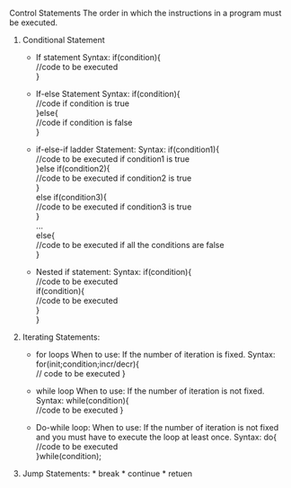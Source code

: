Control Statements
    The order in which the instructions in a program must be executed.

1. Conditional Statement
    * If statement
        Syntax:
            if(condition){  
                //code to be executed  
            }  
    
    * If-else Statement
        Syntax:
            if(condition){  
                //code if condition is true  
            }else{  
                //code if condition is false  
            }  

    * if-else-if ladder Statement:
        Syntax:
            if(condition1){  
                //code to be executed if condition1 is true  
            }else if(condition2){  
                //code to be executed if condition2 is true  
            }  
            else if(condition3){  
                //code to be executed if condition3 is true  
            }  
                ...                  
            else{  
                //code to be executed if all the conditions are false  
            } 

    * Nested if statement:
        Syntax:
            if(condition){    
                //code to be executed    
                if(condition){  
                    //code to be executed    
                }    
            } 

2. Iterating Statements:
    * for loops
        When to use:
            If the number of iteration is fixed.
        Syntax:
            for(init;condition;incr/decr){  
                // code to be executed 
            }
    
    * while loop
        When to use:
            If the number of iteration is not fixed.
        Syntax:
            while(condition){  
                //code to be executed 
            }

    * Do-while loop:
        When to use:
            If the number of iteration is not fixed and you must have to execute the loop at least once.
        Syntax:
            do{  
                //code to be executed  
            }while(condition);

3. Jump Statements:
        * break
        * continue
        * retuen
